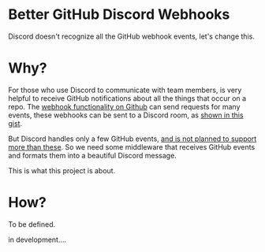# Better GitHub Discord Webhooks
Discord doesn't recognize all the GitHub webhook events, let's change this.

# Why?
For those who use Discord to communicate with team members, is very helpful to receive GitHub notifications about all the things that occur on a repo.
The [webhook functionality on Github](https://docs.github.com/en/webhooks) can send requests for many events, these webhooks can be sent to a Discord room, as [shown in this gist](https://gist.github.com/jagrosh/5b1761213e33fc5b54ec7f6379034a22).

But Discord handles only a few GitHub events, [and is not planned to support more than these](https://github.com/discord/discord-api-docs/issues/6203#issuecomment-1608151265). So we need some middleware that receives GitHub events and formats them into a beautiful Discord message.

This is what this project is about.

# How?
To be defined.

in development....



